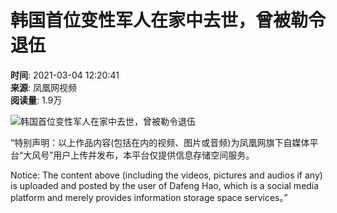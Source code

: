 # 韩国首位变性军人在家中去世，曾被勒令退伍

**时间**: 2021-03-04 12:20:41  
**来源**: 凤凰网视频   
**阅读量**: 1.9万  

![韩国首位变性军人在家中去世，曾被勒令退伍](https://d.ifengimg.com/w72_h40/x0.ifengimg.com/res/2021/BFF43D588218822F762273BA3D32820D2C31FD00_size33_w690_h388.jpeg)

“特别声明：以上作品内容(包括在内的视频、图片或音频)为凤凰网旗下自媒体平台“大风号”用户上传并发布，本平台仅提供信息存储空间服务。

Notice: The content above (including the videos, pictures and audios if any) is uploaded and posted by the user of Dafeng Hao, which is a social media platform and merely provides information storage space services。”
